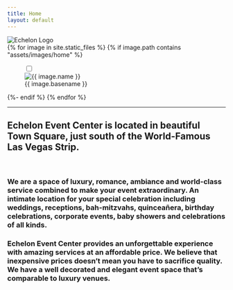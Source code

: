 ```yaml
---
title: Home
layout: default
---
```

  <section class="hero is-fullheight-with-navbar is-white logo">
    <div class="hero-body">
      <!-- <div class="hero-home-image parallax" alt="Echelon Logo" style="background-image: url('{{ site.baseurl }}{% link assets/images/logo-normal.png %}');" ></div> -->
      <img class="hero-home-image" src="{{ site.baseurl }}{% link assets/images/logo-normal.png %}" alt="Echelon Logo"/>
    </div>
  </section>
  <section class="home-images">
    {% for image in site.static_files %}
      {% if image.path contains "assets/images/home" %}
        <figure class="figure">
          <input type="checkbox" id="zoom-{{ image.basename }}">
          <label for="zoom-{{ image.basename }}">
          <div></div>
            <img src="{{ site.baseurl }}{{ image.path }}" alt="{{ image.name }}"/>
          </label>
          <figcaption>{{ image.basename }}</figcaption>
        </figure>
      {%- endif %}
    {% endfor %}
  </section>
  <hr>
  <section class="container">
    <h2 class="is-size-4 has-text-centered" >Echelon Event Center is located in beautiful Town Square, just south of the World-Famous Las Vegas Strip.</h2>
    <br/>
      <h3>We are a space of luxury, romance, ambiance and world-class service combined to make your event extraordinary. An intimate location for your special celebration including weddings, receptions, bah-mitzvahs, quinceañera, birthday celebrations, corporate events, baby showers and celebrations of all kinds.</h3>
      <h3>Echelon Event Center provides an unforgettable experience with amazing services at an affordable price.  We believe that inexpensive prices doesn’t mean you have to sacrifice quality.  We have a well decorated and elegant event space that’s comparable to luxury venues.</h3>
  </section>
  <br/>